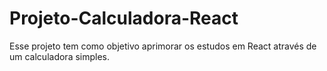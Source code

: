 # Projeto-Calculadora-React

Esse projeto tem como objetivo aprimorar os estudos em React através de um calculadora simples.
